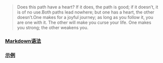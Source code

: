 
> Does this path have a heart? If it does, the path is good; if it doesn’t, it is of no use.Both paths lead nowhere; but one has a heart, the other doesn’t.One makes for a joyful journey; as long as you follow it, you are one with it. The other will make you curse your life. One makes you strong; the other weakens you.


### [Markdown语法](https://markdown.com.cn)
### [示例](https://github.com/Manjaroa/manjaroa.github.io/blob/master/xyz)
